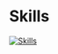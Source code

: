# Skills
[![Skills](https://skills.thijs.gg/icons?i=java,js,cpp&theme=light&perline=3)](https://github.com/kpodsiadlo7)
